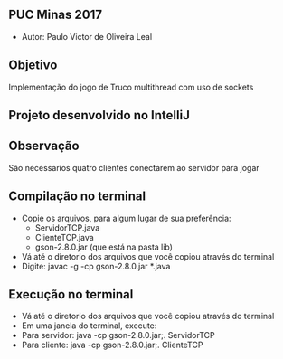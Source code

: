 ## PUC Minas 2017
- Autor: Paulo Victor de Oliveira Leal

## Objetivo
Implementação do jogo de Truco multithread com uso de sockets

## Projeto desenvolvido no IntelliJ

## Observação
São necessarios quatro clientes conectarem ao servidor para jogar

## Compilação no terminal 
- Copie os arquivos, para algum lugar de sua preferência:
  - ServidorTCP.java
  - ClienteTCP.java
  - gson-2.8.0.jar (que está na pasta lib)  
- Vá até o diretorio dos arquivos que você copiou através do terminal
- Digite: javac -g -cp gson-2.8.0.jar *.java

## Execução no terminal
- Vá até o diretorio dos arquivos que você copiou através do terminal
- Em uma janela do terminal, execute:
- Para servidor: java -cp gson-2.8.0.jar;. ServidorTCP
- Para cliente: java -cp gson-2.8.0.jar;. ClienteTCP


